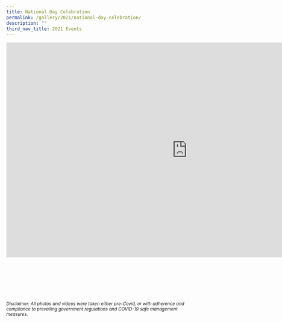 ```yaml
---
title: National Day Celebration
permalink: /gallery/2021/national-day-celebration/
description: ""
third_nav_title: 2021 Events
---
```

<iframe allowfullscreen="true" height="569" width="960" frameborder="0" src="https://docs.google.com/presentation/d/e/2PACX-1vRaKp9B-lhqCjrcd6UmNoW48NTtWw41XzNoKDFUv9_qI_5FjTUmOLXSts4tQM6tc3np2yqCStzilmfl/embed?start=true&amp;loop=true&amp;delayms=5000"></iframe>

<br><br><br><br><br><br>
<sup>_Disclaimer: All photos and videos were taken either pre-Covid, or with adherence and compliance to prevailing government regulations and COVID-19 safe management measures._</sup>